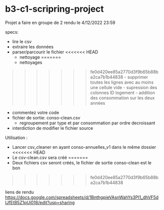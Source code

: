 # b3-c1-scripring-project
Projet a faire en groupe de 2
rendu le 4/12/2022 23:59

specs:
- lire le csv
- extraire les données
- parser/parcourir le fichier
<<<<<<< HEAD
    - nettoyage
=======
    - nettoyages
>>>>>>> fe0d420ee85a2770d3f9b65b88ba2ca7b1b44838
        - supprimer toutes les lignes avec au moins une cellule vide
        - supression des colonnes ID logement
        - addition des consommation sur les deux années
- commentez votre code
- fichier de sortie: conso-clean.csv
    - regroupement par type et par consommation par ordre decroissant
- interdiction de modifier le fichier source 

Utilisation :

- Lancer csv_cleaner en ayant conso-annuelles_v1 dans le même dossier
<<<<<<< HEAD
- Le csv-clean.csv sera créé
=======
- Deux fichiers csv seront créés, le fichier de sortie conso-clean est le bon
>>>>>>> fe0d420ee85a2770d3f9b65b88ba2ca7b1b44838

liens de rendu
https://docs.google.com/spreadsheets/d/1BnthgpieVAsnWahYs3PI1_dhVF5dIJfEtB5Z1pUi018/edit?usp=sharing

